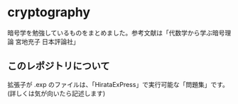 # cryptography
暗号学を勉強しているものをまとめました。参考文献は「代数学から学ぶ暗号理論 宮地充子 日本評論社」

## このレポジトリについて
拡張子が .exp のファイルは、「HirataExPress」で実行可能な「問題集」です。(詳しくは気が向いたら記述します)
